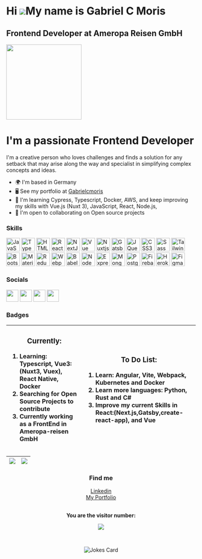 Hi ![](https://user-images.githubusercontent.com/18350557/176309783-0785949b-9127-417c-8b55-ab5a4333674e.gif)My name is Gabriel C Moris
=======================================================================================================================================

Frontend Developer at Ameropa Reisen GmbH
-----------------------------------------
<div align="left">
<a align="center" href="https://www.gabrielcmoris.com/" target="blank"><img align="center" src="https://onionimageboard.s3.amazonaws.com/portfolio/bust.svg" height="200" /></a><h1 >I'm a passionate Frontend Developer</h1>

I'm a creative person who loves challenges and finds a solution for any setback that may arise along the way and specialist in simplifying complex concepts and ideas.

* 🌍  I'm based in Germany
* 🖥️  See my portfolio at [Gabrielcmoris](http://www.gabrielcmoris.com)
* 🧠  I'm learning Cypress, Typescript, Docker, AWS, and keep improving my skills with Vue.js (Nuxt 3), JavaScript, React, Node.js,
* 🤝  I'm open to collaborating on Open source projects

### Skills

<p align="left">
<a href="https://developer.mozilla.org/en-US/docs/Web/JavaScript" target="_blank" rel="noreferrer"><img src="https://raw.githubusercontent.com/danielcranney/readme-generator/main/public/icons/skills/javascript-colored.svg" width="36" height="36" alt="JavaScript" /></a>
<a href="https://www.typescriptlang.org/" target="_blank" rel="noreferrer"><img src="https://raw.githubusercontent.com/danielcranney/readme-generator/main/public/icons/skills/typescript-colored.svg" width="36" height="36" alt="TypeScript" /></a>
<a href="https://developer.mozilla.org/en-US/docs/Glossary/HTML5" target="_blank" rel="noreferrer"><img src="https://raw.githubusercontent.com/danielcranney/readme-generator/main/public/icons/skills/html5-colored.svg" width="36" height="36" alt="HTML5" /></a>
<a href="https://reactjs.org/" target="_blank" rel="noreferrer"><img src="https://raw.githubusercontent.com/danielcranney/readme-generator/main/public/icons/skills/react-colored.svg" width="36" height="36" alt="React" /></a>
<a href="https://nextjs.org/docs" target="_blank" rel="noreferrer"><img src="https://raw.githubusercontent.com/danielcranney/readme-generator/main/public/icons/skills/nextjs-colored.svg" width="36" height="36" alt="NextJs" /></a>
<a href="https://vuejs.org/" target="_blank" rel="noreferrer"><img src="https://raw.githubusercontent.com/danielcranney/readme-generator/main/public/icons/skills/vuejs-colored.svg" width="36" height="36" alt="Vue" /></a>
<a href="https://nuxtjs.org/" target="_blank" rel="noreferrer"><img src="https://raw.githubusercontent.com/danielcranney/readme-generator/main/public/icons/skills/nuxtjs-colored.svg" width="36" height="36" alt="Nuxtjs" /></a>
<a href="https://www.gatsbyjs.com/" target="_blank" rel="noreferrer"><img src="https://raw.githubusercontent.com/danielcranney/readme-generator/main/public/icons/skills/gatsby-colored.svg" width="36" height="36" alt="Gatsby" /></a>
<a href="https://jquery.com/" target="_blank" rel="noreferrer"><img src="https://raw.githubusercontent.com/danielcranney/readme-generator/main/public/icons/skills/jquery-colored.svg" width="36" height="36" alt="JQuery" /></a>
<a href="https://www.w3.org/TR/CSS/#css" target="_blank" rel="noreferrer"><img src="https://raw.githubusercontent.com/danielcranney/readme-generator/main/public/icons/skills/css3-colored.svg" width="36" height="36" alt="CSS3" /></a>
<a href="https://sass-lang.com/" target="_blank" rel="noreferrer"><img src="https://raw.githubusercontent.com/danielcranney/readme-generator/main/public/icons/skills/sass-colored.svg" width="36" height="36" alt="Sass" /></a>
<a href="https://tailwindcss.com/" target="_blank" rel="noreferrer"><img src="https://raw.githubusercontent.com/danielcranney/readme-generator/main/public/icons/skills/tailwindcss-colored.svg" width="36" height="36" alt="TailwindCSS" /></a><br/>
<a href="https://getbootstrap.com/" target="_blank" rel="noreferrer"><img src="https://raw.githubusercontent.com/danielcranney/readme-generator/main/public/icons/skills/bootstrap-colored.svg" width="36" height="36" alt="Bootstrap" /></a>
<a href="https://mui.com/" target="_blank" rel="noreferrer"><img src="https://raw.githubusercontent.com/danielcranney/readme-generator/main/public/icons/skills/materialui-colored.svg" width="36" height="36" alt="Material UI" /></a>
<a href="https://redux.js.org/" target="_blank" rel="noreferrer"><img src="https://raw.githubusercontent.com/danielcranney/readme-generator/main/public/icons/skills/redux-colored.svg" width="36" height="36" alt="Redux" /></a>
<a href="https://webpack.js.org/" target="_blank" rel="noreferrer"><img src="https://raw.githubusercontent.com/danielcranney/readme-generator/main/public/icons/skills/webpack-colored.svg" width="36" height="36" alt="Webpack" /></a>
<a href="https://babeljs.io/" target="_blank" rel="noreferrer"><img src="https://raw.githubusercontent.com/danielcranney/readme-generator/main/public/icons/skills/babel-colored.svg" width="36" height="36" alt="Babel" /></a>
<a href="https://nodejs.org/en/" target="_blank" rel="noreferrer"><img src="https://raw.githubusercontent.com/danielcranney/readme-generator/main/public/icons/skills/nodejs-colored.svg" width="36" height="36" alt="NodeJS" /></a>
<a href="https://expressjs.com/" target="_blank" rel="noreferrer"><img src="https://raw.githubusercontent.com/danielcranney/readme-generator/main/public/icons/skills/express-colored.svg" width="36" height="36" alt="Express" /></a>
<a href="https://www.mongodb.com/" target="_blank" rel="noreferrer"><img src="https://raw.githubusercontent.com/danielcranney/readme-generator/main/public/icons/skills/mongodb-colored.svg" width="36" height="36" alt="MongoDB" /></a>
<a href="https://www.postgresql.org/" target="_blank" rel="noreferrer"><img src="https://raw.githubusercontent.com/danielcranney/readme-generator/main/public/icons/skills/postgresql-colored.svg" width="36" height="36" alt="PostgreSQL" /></a>
<a href="https://firebase.google.com/" target="_blank" rel="noreferrer"><img src="https://raw.githubusercontent.com/danielcranney/readme-generator/main/public/icons/skills/firebase-colored.svg" width="36" height="36" alt="Firebase" /></a>
<a href="https://www.heroku.com/" target="_blank" rel="noreferrer"><img src="https://raw.githubusercontent.com/danielcranney/readme-generator/main/public/icons/skills/heroku-colored.svg" width="36" height="36" alt="Heroku" /></a>
<a href="https://www.figma.com/" target="_blank" rel="noreferrer"><img src="https://raw.githubusercontent.com/danielcranney/readme-generator/main/public/icons/skills/figma-colored.svg" width="36" height="36" alt="Figma" /></a>
</p>

### Socials

<p align="left"> <a href="https://www.dev.to/gabrielmoris" target="_blank" rel="noreferrer"><img src="https://raw.githubusercontent.com/danielcranney/readme-generator/main/public/icons/socials/devdotto.svg" width="32" height="32" /></a> <a href="https://www.github.com/gabrielmoris" target="_blank" rel="noreferrer"><img src="https://raw.githubusercontent.com/danielcranney/readme-generator/main/public/icons/socials/github.svg" width="32" height="32" /></a> <a href="https://www.linkedin.com/in/gabrielcmoris/" target="_blank" rel="noreferrer"><img src="https://raw.githubusercontent.com/danielcranney/readme-generator/main/public/icons/socials/linkedin.svg" width="32" height="32" /></a> <a href="https://www.stackoverflow.com/users/17562514/gabriel-chamorro-moris" target="_blank" rel="noreferrer"><img src="https://raw.githubusercontent.com/danielcranney/readme-generator/main/public/icons/socials/stackoverflow.svg" width="32" height="32" /></a></p>

### Badges



 <table>
  <thead>
    <tr>
      <th>
        <h3>
  Currently:
 </h3>
							<div align="left">
 <ol>
 <li>Learning: Typescript, Vue3:(Nuxt3, Vuex), React Native, Docker</li>
  <li>Searching for Open Source Projects to contribute</li>
  <li>Currently working as a FrontEnd in Ameropa-reisen GmbH</li>
								</ol></div>
      </th>
      <th>
         <h3>
  To Do List:
 </h3>
							<div align="left">
 <ol>
 <li>Learn: Angular, Vite, Webpack, Kubernetes and Docker</li>
  <li>Learn more languages: Python, Rust and C#</li>
  <li>Improve my current Skills in React:(Next.js,Gatsby,create-react-app), and Vue</li>
 </ol>
							</div>
      </th>
    </tr>
  </thead>
</table>
</div>
 <div align="center">
 <table>
  <thead>
    <tr>
      <th>
        <a href="https://github.com/gabrielmoris">
          <img align="center" src="https://github-readme-stats.vercel.app/api?username=gabrielmoris&show_icons=true&title_color=6F8FAF&bg_color=fff&hide_border=true&icon_color=6F8FAF&custom_title=Stats&count_private=true" />
        </a>
      </th>
      <th>
        <a href="https://github.com/gabrielmoris">
          <img align="center" src="https://github-readme-stats.vercel.app/api/top-langs/?username=gabrielmoris&layout=compact&title_color=6F8FAF&bg_color=fff&hide_border=true&icon_color=6F8FAF"  />
        </a>
      </th>
    </tr>
  </thead>
</table>
</div>

<h3 align="center">Find me</h3>
<div align="center">
<a href="https://www.linkedin.com/in/gabrielcmoris/" target="_blank">Linkedin</a>
 </div>
 
 
<div align="center">
<a href="https://www.gabrielcmoris.com/" target="_blank">My Portfolio</a>
</div>
<div align="center">
<br><p align="centre"><b>You are the visitor number:</b></p>  
<p align="center"><img align="center" src="https://profile-counter.glitch.me/{gabrielmoris}/count.svg" /></p> 
<br></div>

<div align="center">
 
 ![Jokes Card](https://readme-jokes.vercel.app/api)
 
 </div>
